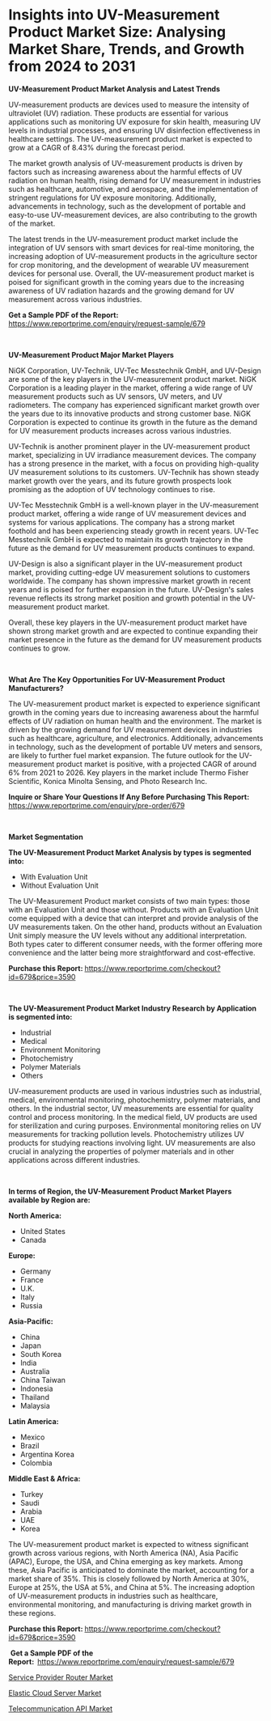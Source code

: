 <p><h1>Insights into UV-Measurement Product Market Size: Analysing Market Share, Trends, and Growth from 2024 to 2031</h1></p><p><strong>UV-Measurement Product Market Analysis and Latest Trends</strong></p>
<p><p>UV-measurement products are devices used to measure the intensity of ultraviolet (UV) radiation. These products are essential for various applications such as monitoring UV exposure for skin health, measuring UV levels in industrial processes, and ensuring UV disinfection effectiveness in healthcare settings. The UV-measurement product market is expected to grow at a CAGR of 8.43% during the forecast period.</p><p>The market growth analysis of UV-measurement products is driven by factors such as increasing awareness about the harmful effects of UV radiation on human health, rising demand for UV measurement in industries such as healthcare, automotive, and aerospace, and the implementation of stringent regulations for UV exposure monitoring. Additionally, advancements in technology, such as the development of portable and easy-to-use UV-measurement devices, are also contributing to the growth of the market.</p><p>The latest trends in the UV-measurement product market include the integration of UV sensors with smart devices for real-time monitoring, the increasing adoption of UV-measurement products in the agriculture sector for crop monitoring, and the development of wearable UV measurement devices for personal use. Overall, the UV-measurement product market is poised for significant growth in the coming years due to the increasing awareness of UV radiation hazards and the growing demand for UV measurement across various industries.</p></p>
<p><strong>Get a Sample PDF of the Report:&nbsp;</strong> <a href="https://www.reportprime.com/enquiry/request-sample/679">https://www.reportprime.com/enquiry/request-sample/679</a></p>
<p>&nbsp;</p>
<p><strong>UV-Measurement Product Major Market Players</strong></p>
<p><p>NiGK Corporation, UV-Technik, UV-Tec Messtechnik GmbH, and UV-Design are some of the key players in the UV-measurement product market. NiGK Corporation is a leading player in the market, offering a wide range of UV measurement products such as UV sensors, UV meters, and UV radiometers. The company has experienced significant market growth over the years due to its innovative products and strong customer base. NiGK Corporation is expected to continue its growth in the future as the demand for UV measurement products increases across various industries.</p><p>UV-Technik is another prominent player in the UV-measurement product market, specializing in UV irradiance measurement devices. The company has a strong presence in the market, with a focus on providing high-quality UV measurement solutions to its customers. UV-Technik has shown steady market growth over the years, and its future growth prospects look promising as the adoption of UV technology continues to rise.</p><p>UV-Tec Messtechnik GmbH is a well-known player in the UV-measurement product market, offering a wide range of UV measurement devices and systems for various applications. The company has a strong market foothold and has been experiencing steady growth in recent years. UV-Tec Messtechnik GmbH is expected to maintain its growth trajectory in the future as the demand for UV measurement products continues to expand.</p><p>UV-Design is also a significant player in the UV-measurement product market, providing cutting-edge UV measurement solutions to customers worldwide. The company has shown impressive market growth in recent years and is poised for further expansion in the future. UV-Design's sales revenue reflects its strong market position and growth potential in the UV-measurement product market.</p><p>Overall, these key players in the UV-measurement product market have shown strong market growth and are expected to continue expanding their market presence in the future as the demand for UV measurement products continues to grow.</p></p>
<p>&nbsp;</p>
<p><strong>What Are The Key Opportunities For UV-Measurement Product Manufacturers?</strong></p>
<p><p>The UV-measurement product market is expected to experience significant growth in the coming years due to increasing awareness about the harmful effects of UV radiation on human health and the environment. The market is driven by the growing demand for UV measurement devices in industries such as healthcare, agriculture, and electronics. Additionally, advancements in technology, such as the development of portable UV meters and sensors, are likely to further fuel market expansion. The future outlook for the UV-measurement product market is positive, with a projected CAGR of around 6% from 2021 to 2026. Key players in the market include Thermo Fisher Scientific, Konica Minolta Sensing, and Photo Research Inc.</p></p>
<p><strong>Inquire or Share Your Questions If Any Before Purchasing This Report:</strong> <a href="https://www.reportprime.com/enquiry/pre-order/679">https://www.reportprime.com/enquiry/pre-order/679</a></p>
<p>&nbsp;</p>
<p><strong>Market Segmentation</strong></p>
<p><strong>The UV-Measurement Product Market Analysis by types is segmented into:</strong></p>
<p><ul><li>With Evaluation Unit</li><li>Without Evaluation Unit</li></ul></p>
<p><p>The UV-Measurement Product market consists of two main types: those with an Evaluation Unit and those without. Products with an Evaluation Unit come equipped with a device that can interpret and provide analysis of the UV measurements taken. On the other hand, products without an Evaluation Unit simply measure the UV levels without any additional interpretation. Both types cater to different consumer needs, with the former offering more convenience and the latter being more straightforward and cost-effective.</p></p>
<p><strong>Purchase this Report:&nbsp;</strong><a href="https://www.reportprime.com/checkout?id=679&price=3590">https://www.reportprime.com/checkout?id=679&price=3590</a></p>
<p>&nbsp;</p>
<p><strong>The UV-Measurement Product Market Industry Research by Application is segmented into:</strong></p>
<p><ul><li>Industrial</li><li>Medical</li><li>Environment Monitoring</li><li>Photochemistry</li><li>Polymer Materials</li><li>Others</li></ul></p>
<p><p>UV-measurement products are used in various industries such as industrial, medical, environmental monitoring, photochemistry, polymer materials, and others. In the industrial sector, UV measurements are essential for quality control and process monitoring. In the medical field, UV products are used for sterilization and curing purposes. Environmental monitoring relies on UV measurements for tracking pollution levels. Photochemistry utilizes UV products for studying reactions involving light. UV measurements are also crucial in analyzing the properties of polymer materials and in other applications across different industries.</p></p>
<p>&nbsp;</p>
<p><strong>In terms of Region, the UV-Measurement Product Market Players available by Region are:</strong></p>
<p>
    <p> <strong> North America: </strong>
        <ul>
            <li>United States</li>
            <li>Canada</li>
        </ul>
        </p> 
    <p> <strong> Europe: </strong>
        <ul>
            <li>Germany</li>
            <li>France</li>
            <li>U.K.</li>
            <li>Italy</li>
            <li>Russia</li>
        </ul>
        </p> 
    <p> <strong> Asia-Pacific: </strong>
        <ul>
            <li>China</li>
            <li>Japan</li>
            <li>South Korea</li>
            <li>India</li>
            <li>Australia</li>
            <li>China Taiwan</li>
            <li>Indonesia</li>
            <li>Thailand</li>
            <li>Malaysia</li>
        </ul>
        </p> 
    <p> <strong> Latin America: </strong>
        <ul>
            <li>Mexico</li>
            <li>Brazil</li>
            <li>Argentina Korea</li>
            <li>Colombia</li>
        </ul>
        </p> 
    <p> <strong> Middle East & Africa: </strong>
        <ul>
            <li>Turkey</li>
            <li>Saudi</li>
            <li>Arabia</li>
            <li>UAE</li>
            <li>Korea</li>
        </ul>
    </p>
    </p>
<p><p>The UV-measurement product market is expected to witness significant growth across various regions, with North America (NA), Asia Pacific (APAC), Europe, the USA, and China emerging as key markets. Among these, Asia Pacific is anticipated to dominate the market, accounting for a market share of 35%. This is closely followed by North America at 30%, Europe at 25%, the USA at 5%, and China at 5%. The increasing adoption of UV-measurement products in industries such as healthcare, environmental monitoring, and manufacturing is driving market growth in these regions.</p></p>
<p><strong>Purchase this Report: </strong><a href="https://www.reportprime.com/checkout?id=679&price=3590">https://www.reportprime.com/checkout?id=679&price=3590</a></p>
<p>&nbsp;<strong>Get a Sample PDF of the Report:&nbsp;&nbsp;</strong><a href="https://www.reportprime.com/enquiry/request-sample/679">https://www.reportprime.com/enquiry/request-sample/679</a></p>
<p><strong></strong></p>
<p><p><a href="https://view.publitas.com/reportprime-1/service-provider-router-market-challenges-opportunities-and-growth-drivers-and-major-market-players-forecasted-for-period-from-2024-2031/">Service Provider Router Market</a></p><p><a href="https://view.publitas.com/reportprime-1/insights-into-elastic-cloud-server-market-size-analysing-market-share-trends-and-growth-from-2024-to-2031/">Elastic Cloud Server Market</a></p><p><a href="https://view.publitas.com/reportprime-1/telecommunication-api-market-size-2024-2031-global-industrial-analysis-key-geographical-regions-market-share-top-key-players-product-types-and-forecast-research-report/">Telecommunication API Market</a></p></p>